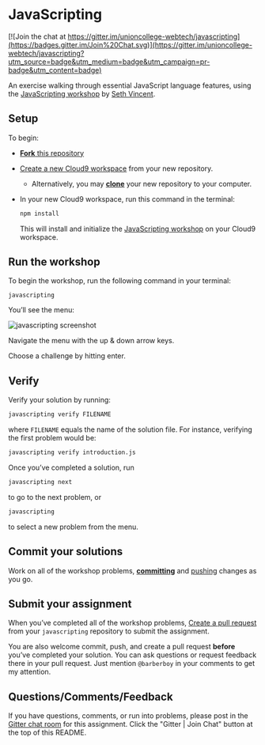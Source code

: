 JavaScripting
=============

[![Join the chat at https://gitter.im/unioncollege-webtech/javascripting](https://badges.gitter.im/Join%20Chat.svg)](https://gitter.im/unioncollege-webtech/javascripting?utm_source=badge&utm_medium=badge&utm_campaign=pr-badge&utm_content=badge)

An exercise walking through essential JavaScript language features, using the 
[JavaScripting workshop](https://github.com/sethvincent/javascripting) by
[Seth Vincent](https://github.com/sethvincent).

## Setup

To begin:

- [**Fork** this repository](https://guides.github.com/activities/forking/)
- [Create a new Cloud9 workspace](https://docs.c9.io/docs/setting-up-github-workspace) from your new repository.
  - Alternatively, you may [**clone**](http://gitref.org/creating/#clone) your new repository to your computer.
- In your new Cloud9 workspace, run this command in the terminal:
  
  ```sh
  npm install
  ```
  
  This will install and initialize the [JavaScripting workshop](https://www.npmjs.com/package/javascripting#run-the-workshop)
  on your Cloud9 workspace.

## Run the workshop

To begin the workshop, run the following command in your terminal:

```
javascripting
```

You’ll see the menu:

![javascripting screenshot](http://raw.githubusercontent.com/unioncollege-webtech/javascripting/master/screenshot.png)

Navigate the menu with the up & down arrow keys.

Choose a challenge by hitting enter.

## Verify

Verify your solution by running:

```sh
javascripting verify FILENAME
```

where `FILENAME` equals the name of the solution file. For instance, verifying
the first problem would be:

```sh
javascripting verify introduction.js
```

Once you’ve completed a solution, run

```sh
javascripting next
```

to go to the next problem, or

```sh
javascripting
```

to select a new problem from the menu.

## Commit your solutions

Work on all of the workshop problems,
[**committing**](http://gitref.org/basic/#commit)
and [pushing](http://gitref.org/remotes/#push) changes as you go.

## Submit your assignment

When you’ve completed all of the workshop problems,
[Create a pull request](https://help.github.com/articles/creating-a-pull-request)
from your `javascripting` repository to submit the assignment.

You are also welcome commit, push, and create a pull request **before** you’ve 
completed your solution. You can ask questions or request feedback there in 
your pull request. Just mention `@barberboy` in your comments to get my
attention.

## Questions/Comments/Feedback

If you have questions, comments, or run into problems, please post in the
[Gitter chat room](https://gitter.im/unioncollege-webtech/javascripting) for
this assignment. Click the "Gitter | Join Chat" button at the top of this 
README.